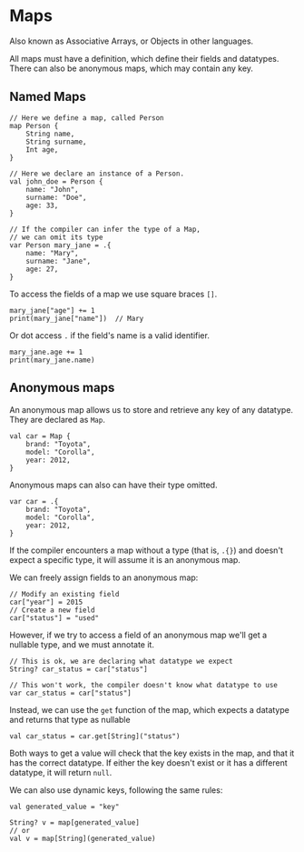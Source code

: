 # Maps

Also known as Associative Arrays, or Objects in other languages.

All maps must have a definition, which define their fields and datatypes.
There can also be anonymous maps, which may contain any key.

## Named Maps

```thp
// Here we define a map, called Person
map Person {
    String name,
    String surname,
    Int age,
}

// Here we declare an instance of a Person.
val john_doe = Person {
    name: "John",
    surname: "Doe",
    age: 33,
}

// If the compiler can infer the type of a Map,
// we can omit its type
var Person mary_jane = .{
    name: "Mary",
    surname: "Jane",
    age: 27,
}
```

To access the fields of a map we use square braces `[]`.

```thp
mary_jane["age"] += 1
print(mary_jane["name"])  // Mary
```

Or dot access `.` if the field's name is a valid identifier.

```thp
mary_jane.age += 1
print(mary_jane.name)
```


## Anonymous maps

An anonymous map allows us to store and retrieve any key of any datatype.
They are declared as `Map`.

```thp
val car = Map {
    brand: "Toyota",
    model: "Corolla",
    year: 2012,
}
```

Anonymous maps can also can have their type omitted.

```thp
var car = .{
    brand: "Toyota",
    model: "Corolla",
    year: 2012,
}
```

If the compiler encounters a map without a type (that is, `.{}`)
and doesn't expect a specific type, it will assume it is an
anonymous map.

We can freely assign fields to an anonymous map:

```thp
// Modify an existing field
car["year"] = 2015
// Create a new field
car["status"] = "used"
```

However, if we try to access a field of an anonymous map we'll get
a nullable type, and we must annotate it.

```thp
// This is ok, we are declaring what datatype we expect
String? car_status = car["status"]

// This won't work, the compiler doesn't know what datatype to use
var car_status = car["status"]
```

Instead, we can use the `get` function of the map, which expects a
datatype and returns that type as nullable

```thp
val car_status = car.get[String]("status")
```

Both ways to get a value will check that the key exists in the map,
and that it has the correct datatype. If either the key doesn't exist
or it has a different datatype, it will return `null`.

We can also use dynamic keys, following the same rules:

```thp
val generated_value = "key"

String? v = map[generated_value]
// or
val v = map[String](generated_value)
```
